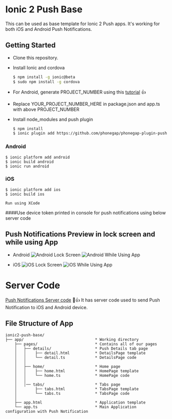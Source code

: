 Ionic 2 Push Base
=================

This can be used as base template for Ionic 2 Push apps. It's working for both iOS and Android Push Notifications.
  

## Getting Started

* Clone this repository.

* Install Ionic and cordova

    ```bash
    $ npm install -g ionic@beta
    $ sudo npm install -g cordova
    ```

* For Android, generate PROJECT_NUMBER using this [tutorial](https://medium.com/@ankushaggarwal/gcm-setup-for-android-push-notifications-656cfdd8adbd) :+1:

* Replace YOUR_PROJECT_NUMBER_HERE in package.json and app.ts with above PROJECT_NUMBER
* Install node_modules and push plugin
    ```bash
    $ npm install
    $ ionic plugin add https://github.com/phonegap/phonegap-plugin-push --variable SENDER_ID=”YOUR_PROJECT_NUMBER_HERE”
    ```

### Android

    $ ionic platform add android
    $ ionic build android
    $ ionic run android


### iOS
    $ ionic platform add ios
    $ ionic build ios
    
    Run using XCode


####Use device token printed in console for push notifications using below server code

## Push Notifications Preview in lock screen and while using App

* Android
  <img src="screenshots/android_push.png" alt="Android Lock Screen">
  <img src="screenshots/android_alert.png" alt="Android While Using App">

* iOS
  <img src="screenshots/ios_push.png" alt="iOS Lock Screen">
  <img src="screenshots/ios_alert.png" alt="iOS While Using App">
 
Server Code
=================
[Push Notifications Server code](https://github.com/aggarwalankush/push-notification-server) :tada::+1:
It has server code used to send Push Notification to iOS and Android device.




## File Structure of App

```
ionic2-push-base/
├── app/                               * Working directory
    ├── pages/                         * Contains all of our pages
    │   ├── details/                   * Push Details tab page
    │   │    ├── detail.html           * DetailsPage template
    │   │    └── detail.ts             * DetailsPage code
    │   │
    │   ├── home/                      * Home page
    │   │    ├── home.html             * HomePage template
    │   │    └── home.ts               * HomePage code
    │   │
    │   │── tabs/                      * Tabs page
    │        ├── tabs.html             * TabsPage template
    │        └── tabs.ts               * TabsPage code
    │    
    ├── app.html                       * Application template
    └── app.ts                         * Main Application configuration with Push Notification
```